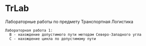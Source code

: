 TrLab
=====
Лабораторные работы по предмету Транспортная Логистика

    Лабораторная работа 1:
      B - нахождение допустимого пути методом Северо-Западного угла
      C - нахождение цикла по допустимому пути

